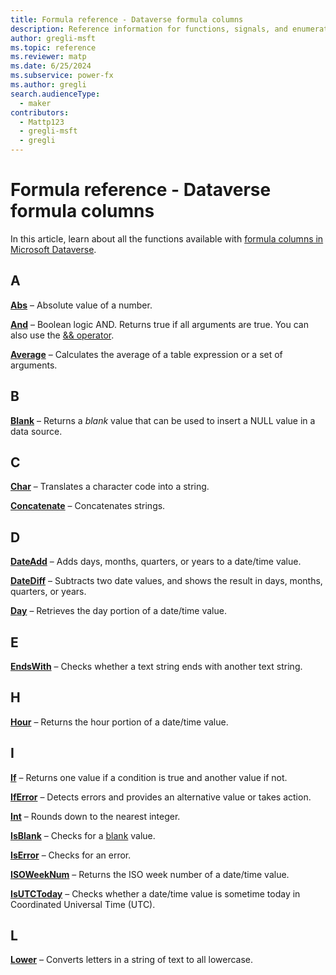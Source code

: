 ```yaml
---
title: Formula reference - Dataverse formula columns
description: Reference information for functions, signals, and enumerations available with formula columns in Microsoft Dataverse.
author: gregli-msft
ms.topic: reference
ms.reviewer: matp
ms.date: 6/25/2024
ms.subservice: power-fx
ms.author: gregli
search.audienceType:
  - maker
contributors:
  - Mattp123
  - gregli-msft
  - gregli
---
```


# Formula reference - Dataverse formula columns

In this article, learn about all the functions available with [formula columns in Microsoft Dataverse](/power-apps/maker/data-platform/formula-columns?tabs=type-or-paste).

## A

**[Abs](reference/function-numericals.md )** – Absolute value of a number.

**[And](reference/function-logicals.md )** – Boolean logic AND. Returns true if all arguments are true. You can also use the [&& operator](reference/operators.md).

**[Average](reference/function-aggregates.md )** – Calculates the average of a table expression or a set of arguments.

## B

**[Blank](reference/function-isblank-isempty.md )** – Returns a *blank* value that can be used to insert a NULL value in a data source.

## C

**[Char](reference/function-char.md )** – Translates a character code into a string.

**[Concatenate](reference/function-concatenate.md )** – Concatenates strings.

## D

**[DateAdd](reference/function-dateadd-datediff.md )** – Adds days, months, quarters, or years to a date/time value.

**[DateDiff](reference/function-dateadd-datediff.md )** – Subtracts two date values, and shows the result in days, months, quarters, or years.

**[Day](reference/function-datetime-parts.md )** – Retrieves the day portion of a date/time value.

## E

**[EndsWith](reference/function-startswith.md )** – Checks whether a text string ends with another text string.

## H

**[Hour](reference/function-datetime-parts.md )** – Returns the hour portion of a date/time value.

## I

**[If](reference/function-if.md )** – Returns one value if a condition is true and another value if not.

**[IfError](reference/function-iferror.md )** – Detects errors and provides an alternative value or takes action.


**[Int](reference/function-round.md )** – Rounds down to the nearest integer.

**[IsBlank](reference/function-isblank-isempty.md )** – Checks for a [blank](reference/function-isblank-isempty.md) value.

**[IsError](reference/function-iferror.md )** – Checks for an error.

**[ISOWeekNum](reference/function-weeknum.md )** – Returns the ISO week number of a date/time value.

**[IsUTCToday](reference/function-now-today-istoday.md )** – Checks whether a date/time value is sometime today in Coordinated Universal Time (UTC).

## L

**[Lower](reference/function-lower-upper-proper.md )** – Converts letters in a string of text to all lowercase.

